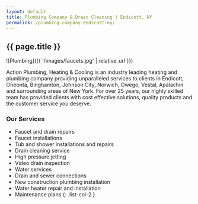 ```yaml
---
layout: default
title: Plumbing Company & Drain Cleaning | Endicott, NY
permalink: /plumbing-company-endicott-ny/
---
```


## {{ page.title }}

![Plumbing]({{ '/images/faucets.jpg' | relative_url }})

Action Plumbing, Heating & Cooling is an industry leading heating and plumbing company providing unparalleled services to clients in Endicott, Oneonta, Binghamton, Johnson City, Norwich, Owego, Vestal, Apalachin and surrounding areas of New York. For over 25 years, our highly skilled team has provided clients with cost effective solutions, quality products and the customer service you deserve.

### Our Services

* Faucet and drain repairs
* Faucet installations
* Tub and shower installations and repairs
* Drain cleaning service
* High pressure jetting
* Video drain inspection
* Water services
* Drain and sewer connections
* New construction plumbing installation
* Water heater repair and installation
* Maintenance plans
{: .list-col-2 }
